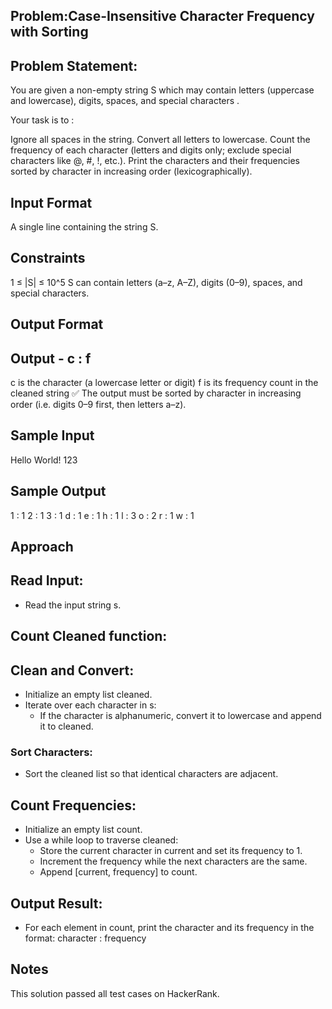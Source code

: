 ## Problem:Case-Insensitive Character Frequency with Sorting

## Problem Statement:
You are given a non-empty string S which may contain letters (uppercase and lowercase), digits, spaces, and special characters .

Your task is to :

Ignore all spaces in the string.
Convert all letters to lowercase.
Count the frequency of each character (letters and digits only; exclude special characters like @, #, !, etc.).
Print the characters and their frequencies sorted by character in increasing order (lexicographically).

## Input Format
A single line containing the string S.

## Constraints
1 ≤ |S| ≤ 10^5
S can contain letters (a–z, A–Z), digits (0–9), spaces, and special characters.

## Output Format

## Output - c : f

c is the character (a lowercase letter or digit)
f is its frequency count in the cleaned string
✅ The output must be sorted by character in increasing order (i.e. digits 0–9 first, then letters a–z).

## Sample Input 
Hello World! 123

## Sample Output 

1 : 1
2 : 1
3 : 1
d : 1
e : 1
h : 1
l : 3
o : 2
r : 1
w : 1

## Approach

## Read Input:
- Read the input string s.

## Count Cleaned function:

## Clean and Convert:
- Initialize an empty list cleaned.
- Iterate over each character in s:
    - If the character is alphanumeric, convert it to lowercase and append it to cleaned.

### Sort Characters:
- Sort the cleaned list so that identical characters are adjacent.

## Count Frequencies:
- Initialize an empty list count.
- Use a while loop to traverse cleaned:
    - Store the current character in current and set its frequency to 1.
    - Increment the frequency while the next characters are the same.
    - Append [current, frequency] to count.

## Output Result:
- For each element in count, print the character and its frequency in the format:
  character : frequency

## Notes
This solution passed all test cases on HackerRank.
